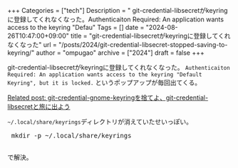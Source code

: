 +++
Categories = ["tech"]
Description = " git-credential-libsecretがkeyringに登録してくれなくなった。Authenticaiton Required: An application wants access to the keyring \"Defau"
Tags = []
date = "2024-08-26T10:47:00+09:00"
title = "git-credential-libsecretがkeyringに登録してくれなくなった"
url = "/posts/2024/git-credential-libsecret-stopped-saving-to-keyring/"
author = "ompugao"
archive = ["2024"]
draft = false
+++

<body>
<p>git-credential-libsecretがkeyringに登録してくれなくなった。
<code>Authenticaiton Required: An application wants access to the keyring "Default Keyring", but it is locked.</code>
というポップアップが毎回出てくる。</p>

<p><a href="{{% ref path=\"/posts/2021/ditch-gnome-keyring-use-libsecret/\"%}}">Related post: git-credential-gnome-keyringを捨てよ、git-credential-libsecretと旅に出よう</a></p>

<p><code>~/.local/share/keyrings</code>ディレクトリが消えていたせいっぽい。</p>

<pre class="code lang-sh" data-lang="sh" data-unlink> mkdir -p ~/.local/share/keyrings
 </pre>


<p>で解決。</p>
</body>
